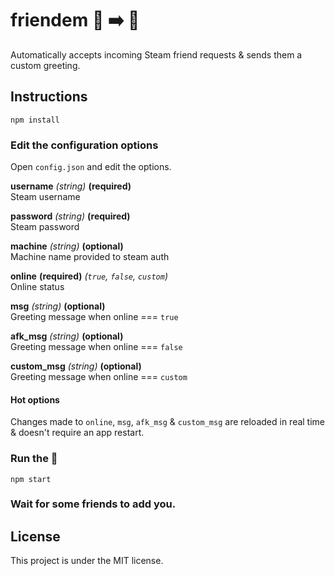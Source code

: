 # friendem 🤖 ➡️ 👫

Automatically accepts incoming Steam friend requests & sends them a custom greeting.

## Instructions
```
npm install
```

### Edit the configuration options
Open `config.json` and edit the options.

**username** *(string)* **(required)**\
Steam username

**password** *(string)* **(required)**\
Steam password

**machine** *(string)* **(optional)**\
Machine name provided to steam auth

**online** **(required)** *(`true`, `false`, `custom`)*\
Online status

**msg** *(string)* **(optional)**\
Greeting message when online === `true`

**afk_msg** *(string)* **(optional)**\
Greeting message when online === `false`

**custom_msg** *(string)* **(optional)**\
Greeting message when online === `custom`

#### Hot options
Changes made to `online`, `msg`, `afk_msg` & `custom_msg` are reloaded in real time & doesn't require an app restart.

### Run the 🤖
```
npm start
```

### Wait for some friends to add you.

## License
This project is under the MIT license.
